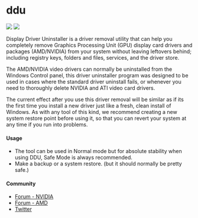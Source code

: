 # ddu
[![](https://img.shields.io/chocolatey/v/ddu?color=green&label=ddu)](https://chocolatey.org/packages/ddu) [![](https://img.shields.io/chocolatey/dt/ddu)](https://chocolatey.org/packages/ddu)

Display Driver Uninstaller is a driver removal utility that can help you completely 
remove Graphics Processing Unit (GPU) display card drivers and packages (AMD/NVIDIA) 
from your system without leaving leftovers behind; including registry keys, folders 
and files, services, and the driver store.

The AMD/NVIDIA video drivers can normally be uninstalled from the Windows Control 
panel, this driver uninstaller program was designed to be used in cases where the 
standard driver uninstall fails, or whenever you need to thoroughly delete NVIDIA 
and ATI video card drivers.

The current effect after you use this driver removal will be similar as if its the 
first time you install a new driver just like a fresh, clean install of Windows. 
As with any tool of this kind, we recommend creating a new system restore point 
before using it, so that you can revert your system at any time if you run into 
problems.

#### Usage
* The tool can be used in Normal mode but for absolute stability when using DDU, Safe 
Mode is always recommended.
* Make a backup or a system restore. (but it should normally be pretty safe.)

#### Community
* [Forum - NVIDIA](https://forums.guru3d.com/threads/display-driver-uninstaller-thread.379506/#posts)
* [Forum - AMD](https://forums.guru3d.com/threads/display-driver-uninstaller-thread.379505/#posts)
* [Twitter](https://twitter.com/Wagnard)
